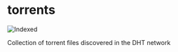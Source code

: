 torrents 
========
![Indexed](https://img.shields.io/badge/indexed-188983-blue)

Collection of torrent files discovered in the DHT network
